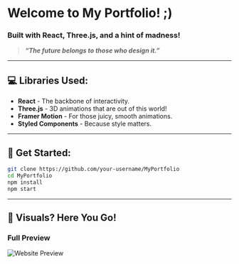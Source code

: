 

#  Welcome to My Portfolio! ;)  
### Built with React, Three.js, and a hint of madness! 


> **_“The future belongs to those who design it.”_**

---


## 💻 Libraries Used:
- **React** - The backbone of interactivity.
- **Three.js** - 3D animations that are out of this world!
- **Framer Motion** - For those juicy, smooth animations.
- **Styled Components** - Because style matters.

---

## 🚀 Get Started:
```bash
git clone https://github.com/your-username/MyPortfolio
cd MyPortfolio
npm install
npm start
```

---

## 📸 Visuals? Here You Go!

### Full Preview
![Website Preview]([https://furqanmakhdoomi.netlify.app](https://furqanmakhdoomi.netlify.app/))

